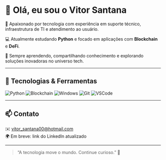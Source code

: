 # 👋 Olá, eu sou o Vitor Santana

🎯 Apaixonado por tecnologia com experiência em suporte técnico, infraestrutura de TI e atendimento ao usuário.

💻 Atualmente estudando **Python** e focado em aplicações com **Blockchain** e **DeFi**.

🚀 Sempre aprendendo, compartilhando conhecimento e explorando soluções inovadoras no universo tech.

---

## 🔧 Tecnologias & Ferramentas

![Python](https://img.shields.io/badge/-Python-3776AB?style=flat&logo=python&logoColor=white)
![Blockchain](https://img.shields.io/badge/-Blockchain-0e1117?style=flat&logo=bitcoin&logoColor=white)
![Windows](https://img.shields.io/badge/-Windows-0078D6?style=flat&logo=windows&logoColor=white)
![Git](https://img.shields.io/badge/-Git-F05032?style=flat&logo=git&logoColor=white)
![VSCode](https://img.shields.io/badge/-VSCode-007ACC?style=flat&logo=visual-studio-code&logoColor=white)

---

## 📫 Contato

✉️ vitor_santana00@hotmail.com  
🌍 Em breve: link do LinkedIn atualizado  

---



> “A tecnologia move o mundo. Continue curioso.” 🚀

